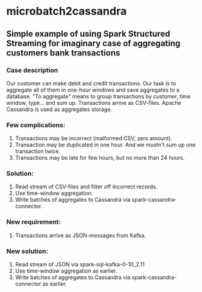 # microbatch2cassandra
## Simple example of using Spark Structured Streaming for imaginary case of aggregating customers bank transactions

### Case description
Our customer can make debit and credit transactions. Our task is to aggregate all of them in one-hour windows and save aggregates to a database. "To aggregate" means to group transactions by customer, time window, type... and sum up.
Transactions arrive as CSV-files. Apache Cassandra is used as aggregates storage.

### Few complications:
1. Transactions may be incorrect (malformed CSV, zero amount).
2. Transaction may be duplicated in one hour. And we mustn't sum up one transaction twice.
3. Transactions may be late for few hours, but no more than 24 hours.

### Solution:
1. Read stream of CSV-files and filter off incorrect records.
2. Use time-window aggregation.
3. Write batches of aggregates to Cassandra via spark-cassandra-connector.

### New requirement:
1. Transactions arrive as JSON-messages from Kafka.

### New solution:
1. Read stream of JSON via spark-sql-kafka-0-10_2.11
2. Use time-window aggregation as earlier.
3. Write batches of aggregates to Cassandra via spark-cassandra-connector as earlier.